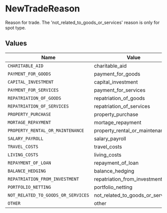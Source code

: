 # NewTradeReason

Reason for trade. The 'not_related_to_goods_or_services' reason is only for spot type.


## Values

| Name                               | Value                              |
| ---------------------------------- | ---------------------------------- |
| `CHARITABLE_AID`                   | charitable_aid                     |
| `PAYMENT_FOR_GOODS`                | payment_for_goods                  |
| `CAPITAL_INVESTMENT`               | capital_investment                 |
| `PAYMENT_FOR_SERVICES`             | payment_for_services               |
| `REPATRIATION_OF_GOODS`            | repatriation_of_goods              |
| `REPATRIATION_OF_SERVICES`         | repatriation_of_services           |
| `PROPERTY_PURCHASE`                | property_purchase                  |
| `MORTAGE_REPAYMENT`                | mortage_repayment                  |
| `PROPERTY_RENTAL_OR_MAINTENANCE`   | property_rental_or_maintenance     |
| `SALARY_PAYROLL`                   | salary_payroll                     |
| `TRAVEL_COSTS`                     | travel_costs                       |
| `LIVING_COSTS`                     | living_costs                       |
| `REPAYMENT_OF_LOAN`                | repayment_of_loan                  |
| `BALANCE_HEDGING`                  | balance_hedging                    |
| `REPATRIATION_FROM_INVESTMENT`     | repatriation_from_investment       |
| `PORTFOLIO_NETTING`                | portfolio_netting                  |
| `NOT_RELATED_TO_GOODS_OR_SERVICES` | not_related_to_goods_or_services   |
| `OTHER`                            | other                              |